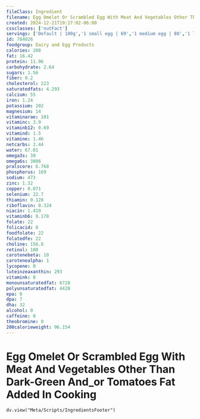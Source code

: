 ```yaml
---
fileClass: Ingredient
filename: Egg Omelet Or Scrambled Egg With Meat And Vegetables Other Than Dark-Green And_or Tomatoes Fat Added In Cooking
created: 2024-12-21T19:27:02-06:00
cssclasses: ['nutFact']
servings: ['Default | 100g','1 small egg | 69','1 medium egg | 80','1 large egg | 91','1 extra large egg | 102','1 egg, ns as to size | 91','1 cup | 213','1 jumbo egg | 115']
id: 784026
foodgroup: Dairy and Egg Products 
calories: 208
fat: 16.42
protein: 11.96
carbohydrate: 2.64
sugars: 1.56
fiber: 0.2
cholesterol: 223
saturatedfats: 4.293
calcium: 55
iron: 1.24
potassium: 202
magnesium: 14
vitaminarae: 101
vitaminc: 3.9
vitaminb12: 0.69
vitamind: 1.5
vitamine: 1.46
netcarbs: 2.44
water: 67.01
omega3s: 39
omega6s: 3806
pralscore: 6.768
phosphorus: 169
sodium: 473
zinc: 1.32
copper: 0.071
selenium: 22.7
thiamin: 0.128
riboflavin: 0.324
niacin: 1.419
vitaminb6: 0.178
folate: 22
folicacid: 0
foodfolate: 22
folatedfe: 22
choline: 156.8
retinol: 100
carotenebeta: 10
carotenealpha: 1
lycopene: 0
luteinzeaxanthin: 293
vitamink: 8
monounsaturatedfat: 6728
polyunsaturatedfat: 4428
epa: 0
dpa: 7
dha: 32
alcohol: 0
caffeine: 0
theobromine: 0
200calorieweight: 96.154
---
```


# Egg Omelet Or Scrambled Egg With Meat And Vegetables Other Than Dark-Green And_or Tomatoes Fat Added In Cooking

```dataviewjs
dv.view("Meta/Scripts/IngredientsFooter")
```